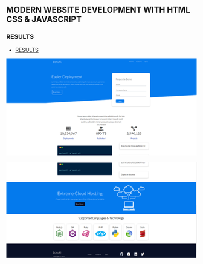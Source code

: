 ## MODERN WEBSITE DEVELOPMENT WITH HTML CSS & JAVASCRIPT

### RESULTS

- [RESULTS](screenshoot/modernwebsite1.png)

![MODERN WEBSITE](screenshoot/modernwebsite1.png)

![MODERN WEBSITE](screenshoot/modernwebsite2.png)
